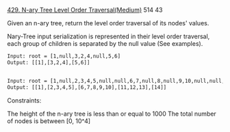 [429. N-ary Tree Level Order Traversal(Medium)](https://leetcode.com/problems/n-ary-tree-level-order-traversal/)
514 43

Given an n-ary tree, return the level order traversal of its nodes' values.

Nary-Tree input serialization is represented in their level order traversal, each group of children is separated by the
null value (See examples).

```html
Input: root = [1,null,3,2,4,null,5,6]
Output: [[1],[3,2,4],[5,6]]


Input: root = [1,null,2,3,4,5,null,null,6,7,null,8,null,9,10,null,null,11,null,12,null,13,null,null,14]
Output: [[1],[2,3,4,5],[6,7,8,9,10],[11,12,13],[14]]
```

Constraints:

The height of the n-ary tree is less than or equal to 1000 The total number of nodes is between [0, 10^4]